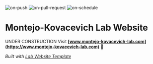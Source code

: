 
  ![on-push](../../actions/workflows/on-push.yaml/badge.svg)
  ![on-pull-request](../../actions/workflows/on-pull-request.yaml/badge.svg)
  ![on-schedule](../../actions/workflows/on-schedule.yaml/badge.svg)

  # Montejo-Kovacevich Lab Website

  UNDER CONSTRUCTION
Visit **[www.montejo-kovacevich-lab.com](https://www.montejo-kovacevich-lab.com)** 🚀

  _Built with [Lab Website Template](https://greene-lab.gitbook.io/lab-website-template-docs)_
